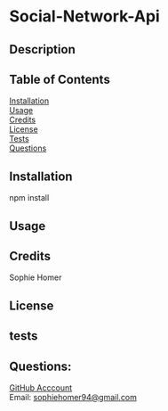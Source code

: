# Social-Network-Api

## Description 

## Table of Contents 
[Installation](#installation) <br>
[Usage](#usage)  <br>
[Credits](#credits)  <br>
[License](#license)  <br>
[Tests](#tests)  <br>
[Questions](#questions)  <br>

## Installation
npm install

## Usage

## Credits
Sophie Homer

## License 

## tests

## Questions:
[GitHub Acccount](https://github.com/sophiehomer) <br>
Email: sophiehomer94@gmail.com